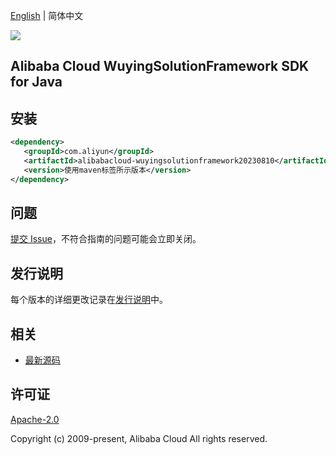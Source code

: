 [English](README.md) | 简体中文

![](https://aliyunsdk-pages.alicdn.com/icons/AlibabaCloud.svg)

## Alibaba Cloud WuyingSolutionFramework SDK for Java

## 安装

```xml
<dependency>
   <groupId>com.aliyun</groupId>
   <artifactId>alibabacloud-wuyingsolutionframework20230810</artifactId>
   <version>使用maven标签所示版本</version>
</dependency>
```

## 问题

[提交 Issue](https://github.com/aliyun/alibabacloud-java-async-sdk/issues/new)，不符合指南的问题可能会立即关闭。

## 发行说明

每个版本的详细更改记录在[发行说明](./ChangeLog.txt)中。

## 相关

- [最新源码](https://github.com/aliyun/alibabacloud-async-java-sdk/)

## 许可证

[Apache-2.0](http://www.apache.org/licenses/LICENSE-2.0)

Copyright (c) 2009-present, Alibaba Cloud All rights reserved.
